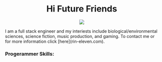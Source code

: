 <div align='center'>
  <h1 align="center">Hi Future Friends</h1>
  <img src='https://31.media.tumblr.com/be4e12220a93a6dd29de0a7e1385d31d/tumblr_mn73ve6vbW1rg5bz8o1_500.gif'>
<p>
</div>
I am a full stack engineer and my interiests include biological/environmental sciences, science fiction, music production, and gaming. To contact me or for more information click [here](rin-eleven.com).
</p>
<h3>Progerammer Skills:</h3>


